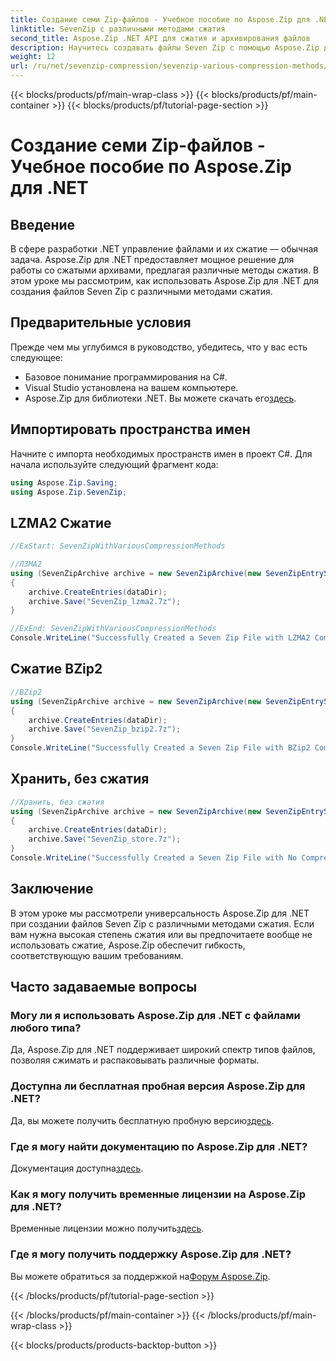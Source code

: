 ```yaml
---
title: Создание семи Zip-файлов - Учебное пособие по Aspose.Zip для .NET
linktitle: SevenZip с различными методами сжатия
second_title: Aspose.Zip .NET API для сжатия и архивирования файлов
description: Научитесь создавать файлы Seven Zip с помощью Aspose.Zip для .NET, используя различные методы сжатия. Простые шаги для LZMA2, BZip2 и Store (без сжатия).
weight: 12
url: /ru/net/sevenzip-compression/sevenzip-various-compression-methods/
---
```


{{< blocks/products/pf/main-wrap-class >}}
{{< blocks/products/pf/main-container >}}
{{< blocks/products/pf/tutorial-page-section >}}

# Создание семи Zip-файлов - Учебное пособие по Aspose.Zip для .NET


## Введение

В сфере разработки .NET управление файлами и их сжатие — обычная задача. Aspose.Zip для .NET предоставляет мощное решение для работы со сжатыми архивами, предлагая различные методы сжатия. В этом уроке мы рассмотрим, как использовать Aspose.Zip для .NET для создания файлов Seven Zip с различными методами сжатия.

## Предварительные условия

Прежде чем мы углубимся в руководство, убедитесь, что у вас есть следующее:

- Базовое понимание программирования на C#.
- Visual Studio установлена на вашем компьютере.
-  Aspose.Zip для библиотеки .NET. Вы можете скачать его[здесь](https://releases.aspose.com/zip/net/).

## Импортировать пространства имен

Начните с импорта необходимых пространств имен в проект C#. Для начала используйте следующий фрагмент кода:

```csharp
using Aspose.Zip.Saving;
using Aspose.Zip.SevenZip;
```

## LZMA2 Сжатие

```csharp
//ExStart: SevenZipWithVariousCompressionMethods

//ЛЗМА2
using (SevenZipArchive archive = new SevenZipArchive(new SevenZipEntrySettings(new SevenZipLZMA2CompressionSettings())))
{
    archive.CreateEntries(dataDir);
    archive.Save("SevenZip_lzma2.7z");
}

//ExEnd: SevenZipWithVariousCompressionMethods
Console.WriteLine("Successfully Created a Seven Zip File with LZMA2 Compression");
```

## Сжатие BZip2

```csharp
//BZip2
using (SevenZipArchive archive = new SevenZipArchive(new SevenZipEntrySettings(new SevenZipBZip2CompressionSettings())))
{
    archive.CreateEntries(dataDir);
    archive.Save("SevenZip_bzip2.7z");
}
Console.WriteLine("Successfully Created a Seven Zip File with BZip2 Compression");
```

## Хранить, без сжатия

```csharp
//Хранить, без сжатия
using (SevenZipArchive archive = new SevenZipArchive(new SevenZipEntrySettings(new SevenZipStoreCompressionSettings())))
{
    archive.CreateEntries(dataDir);
    archive.Save("SevenZip_store.7z");
}
Console.WriteLine("Successfully Created a Seven Zip File with No Compression (Store)");
```

## Заключение

В этом уроке мы рассмотрели универсальность Aspose.Zip для .NET при создании файлов Seven Zip с различными методами сжатия. Если вам нужна высокая степень сжатия или вы предпочитаете вообще не использовать сжатие, Aspose.Zip обеспечит гибкость, соответствующую вашим требованиям.

## Часто задаваемые вопросы

### Могу ли я использовать Aspose.Zip для .NET с файлами любого типа?
Да, Aspose.Zip для .NET поддерживает широкий спектр типов файлов, позволяя сжимать и распаковывать различные форматы.

### Доступна ли бесплатная пробная версия Aspose.Zip для .NET?
 Да, вы можете получить бесплатную пробную версию[здесь](https://releases.aspose.com/).

### Где я могу найти документацию по Aspose.Zip для .NET?
 Документация доступна[здесь](https://reference.aspose.com/zip/net/).

### Как я могу получить временные лицензии на Aspose.Zip для .NET?
 Временные лицензии можно получить[здесь](https://purchase.aspose.com/temporary-license/).

### Где я могу получить поддержку Aspose.Zip для .NET?
 Вы можете обратиться за поддержкой на[Форум Aspose.Zip](https://forum.aspose.com/c/zip/37).

{{< /blocks/products/pf/tutorial-page-section >}}

{{< /blocks/products/pf/main-container >}}
{{< /blocks/products/pf/main-wrap-class >}}

{{< blocks/products/products-backtop-button >}}
